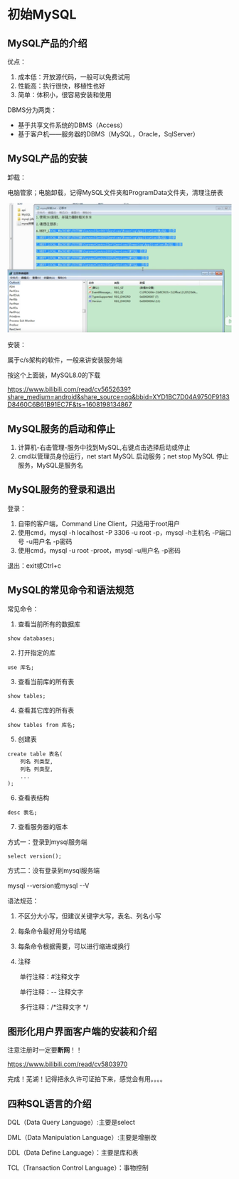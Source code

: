 # 初始MySQL



## MySQL产品的介绍

优点：

1. 成本低：开放源代码，一般可以免费试用
2. 性能高：执行很快，移植性也好
3. 简单：体积小，很容易安装和使用

DBMS分为两类：

* 基于共享文件系统的DBMS（Access）
* 基于客户机——服务器的DBMS（MySQL，Oracle，SqlServer）



## MySQL产品的安装

卸载：

电脑管家；电脑卸载，记得MySQL文件夹和ProgramData文件夹，清理注册表

![image-20201221190321545](https://raw.githubusercontent.com/xzx-summer/image/main/img/image-20201221190321545.png)

安装：

属于c/s架构的软件，一般来讲安装服务端

按这个上面装，MySQL8.0的下载

 https://www.bilibili.com/read/cv5652639?share_medium=android&share_source=qq&bbid=XYD1BC7D04A9750F9183D8460C6B61B91EC7F&ts=1608198134867



## MySQL服务的启动和停止

1. 计算机-右击管理-服务中找到MySQL,右键点击选择启动或停止
2. cmd以管理员身份运行，net start MySQL 启动服务；net stop MySQL 停止服务，MySQL是服务名



## MySQL服务的登录和退出

登录：

1. 自带的客户端，Command Line Client，只适用于root用户
2. 使用cmd，mysql -h localhost -P 3306 -u root -p，mysql -h主机名 -P端口号 -u用户名 -p密码
3. 使用cmd，mysql -u root -proot，mysql -u用户名 -p密码

退出：exit或Ctrl+c



## MySQL的常见命令和语法规范

常见命令：

1. 查看当前所有的数据库

```mysql
show databases;
```

2. 打开指定的库

```mysql
use 库名;
```

3. 查看当前库的所有表

```mysql
show tables;
```

4. 查看其它库的所有表

```mysql
show tables from 库名;
```

5. 创建表

```mysql
create table 表名(
    列名 列类型,
    列名 列类型,
    ...
);
```

6. 查看表结构

```mysql
desc 表名;
```

7. 查看服务器的版本

方式一：登录到mysql服务端

```mysql
select version();
```

方式二：没有登录到mysql服务端

mysql --version或mysql --V



语法规范：

1. 不区分大小写，但建议关键字大写，表名、列名小写

2. 每条命令最好用分号结尾

3. 每条命令根据需要，可以进行缩进或换行

4. 注释

   ​	单行注释：#注释文字

   ​	单行注释：-- 注释文字

   ​	多行注释：/*注释文字 */

   

## 图形化用户界面客户端的安装和介绍

注意注册时一定要**断网**！！

https://www.bilibili.com/read/cv5803970

完成！芜湖！记得把永久许可证拍下来，感觉会有用。。。。

## 四种SQL语言的介绍

DQL（Data Query Language）:主要是select

DML（Data Manipulation Language）:主要是增删改

DDL（Data Define Language）：主要是库和表

TCL（Transaction Control Language）：事物控制

